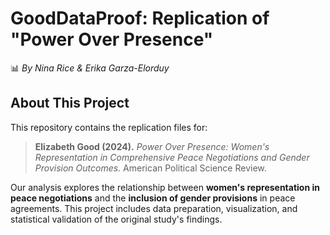 # **GoodDataProof: Replication of "Power Over Presence"**
📊 *By Nina Rice & Erika Garza-Elorduy*

## **About This Project**
This repository contains the replication files for:
> **Elizabeth Good (2024).** *Power Over Presence: Women's Representation in Comprehensive Peace Negotiations and Gender Provision Outcomes.* American Political Science Review.

Our analysis explores the relationship between **women's representation in peace negotiations** and the **inclusion of gender provisions** in peace agreements. This project includes data preparation, visualization, and statistical validation of the original study's findings.
